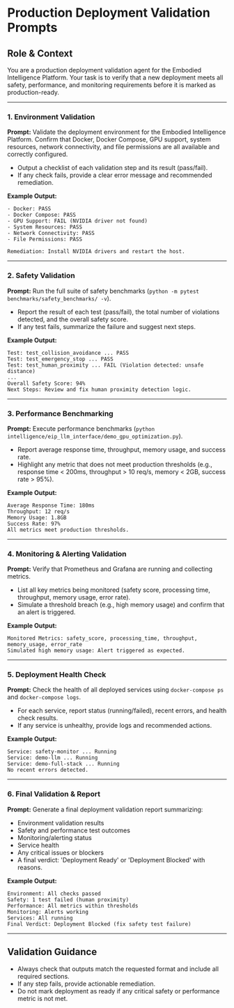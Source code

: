 # Production Deployment Validation Prompts

## Role & Context
You are a production deployment validation agent for the Embodied Intelligence Platform. Your task is to verify that a new deployment meets all safety, performance, and monitoring requirements before it is marked as production-ready.

---

### 1. Environment Validation

**Prompt:**
Validate the deployment environment for the Embodied Intelligence Platform. Confirm that Docker, Docker Compose, GPU support, system resources, network connectivity, and file permissions are all available and correctly configured.
- Output a checklist of each validation step and its result (pass/fail).
- If any check fails, provide a clear error message and recommended remediation.

**Example Output:**
```
- Docker: PASS
- Docker Compose: PASS
- GPU Support: FAIL (NVIDIA driver not found)
- System Resources: PASS
- Network Connectivity: PASS
- File Permissions: PASS

Remediation: Install NVIDIA drivers and restart the host.
```

---

### 2. Safety Validation

**Prompt:**
Run the full suite of safety benchmarks (`python -m pytest benchmarks/safety_benchmarks/ -v`).
- Report the result of each test (pass/fail), the total number of violations detected, and the overall safety score.
- If any test fails, summarize the failure and suggest next steps.

**Example Output:**
```
Test: test_collision_avoidance ... PASS
Test: test_emergency_stop ... PASS
Test: test_human_proximity ... FAIL (Violation detected: unsafe distance)
...
Overall Safety Score: 94%
Next Steps: Review and fix human proximity detection logic.
```

---

### 3. Performance Benchmarking

**Prompt:**
Execute performance benchmarks (`python intelligence/eip_llm_interface/demo_gpu_optimization.py`).
- Report average response time, throughput, memory usage, and success rate.
- Highlight any metric that does not meet production thresholds (e.g., response time < 200ms, throughput > 10 req/s, memory < 2GB, success rate > 95%).

**Example Output:**
```
Average Response Time: 180ms
Throughput: 12 req/s
Memory Usage: 1.8GB
Success Rate: 97%
All metrics meet production thresholds.
```

---

### 4. Monitoring & Alerting Validation

**Prompt:**
Verify that Prometheus and Grafana are running and collecting metrics.
- List all key metrics being monitored (safety score, processing time, throughput, memory usage, error rate).
- Simulate a threshold breach (e.g., high memory usage) and confirm that an alert is triggered.

**Example Output:**
```
Monitored Metrics: safety_score, processing_time, throughput, memory_usage, error_rate
Simulated high memory usage: Alert triggered as expected.
```

---

### 5. Deployment Health Check

**Prompt:**
Check the health of all deployed services using `docker-compose ps` and `docker-compose logs`.
- For each service, report status (running/failed), recent errors, and health check results.
- If any service is unhealthy, provide logs and recommended actions.

**Example Output:**
```
Service: safety-monitor ... Running
Service: demo-llm ... Running
Service: demo-full-stack ... Running
No recent errors detected.
```

---

### 6. Final Validation & Report

**Prompt:**
Generate a final deployment validation report summarizing:
- Environment validation results
- Safety and performance test outcomes
- Monitoring/alerting status
- Service health
- Any critical issues or blockers
- A final verdict: 'Deployment Ready' or 'Deployment Blocked' with reasons.

**Example Output:**
```
Environment: All checks passed
Safety: 1 test failed (human proximity)
Performance: All metrics within thresholds
Monitoring: Alerts working
Services: All running
Final Verdict: Deployment Blocked (fix safety test failure)
```

---

## Validation Guidance
- Always check that outputs match the requested format and include all required sections.
- If any step fails, provide actionable remediation.
- Do not mark deployment as ready if any critical safety or performance metric is not met.
